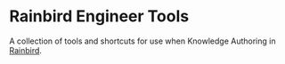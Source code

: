 # Rainbird Engineer Tools
A collection of tools and shortcuts for use when Knowledge Authoring in [Rainbird](https://rainbird.ai/).

